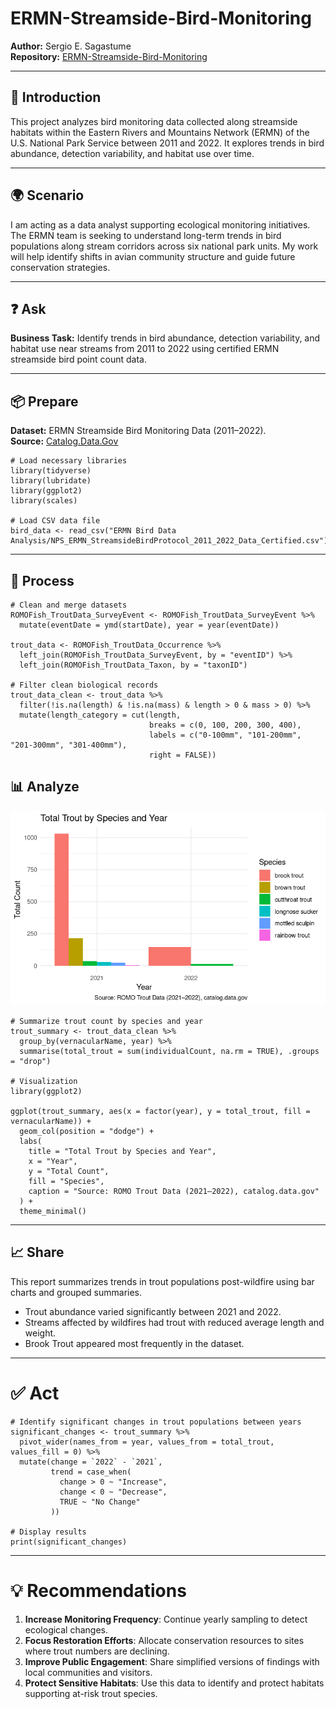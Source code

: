 # ERMN-Streamside-Bird-Monitoring

**Author:** Sergio E. Sagastume  
**Repository:** [ERMN-Streamside-Bird-Monitoring](https://github.com/ssagastume11/ERMN-Streamside-Bird-Monitoring)

---

## 📌 Introduction

This project analyzes bird monitoring data collected along streamside habitats within the Eastern Rivers and Mountains Network (ERMN) of the U.S. National Park Service between 2011 and 2022. It explores trends in bird abundance, detection variability, and habitat use over time.

---

## 🌍 Scenario

I am acting as a data analyst supporting ecological monitoring initiatives. The ERMN team is seeking to understand long-term trends in bird populations along stream corridors across six national park units. My work will help identify shifts in avian community structure and guide future conservation strategies.

---

## ❓ Ask

**Business Task:** Identify trends in bird abundance, detection variability, and habitat use near streams from 2011 to 2022 using certified ERMN streamside bird point count data.

---

## 📦 Prepare 
**Dataset:**  ERMN Streamside Bird Monitoring Data (2011–2022).  
**Source:** [Catalog.Data.Gov](https://catalog.data.gov/dataset/ermn-streamside-bird-monitoring-data-2011-2022)

```{r}
# Load necessary libraries
library(tidyverse)
library(lubridate)
library(ggplot2)
library(scales)

# Load CSV data file
bird_data <- read_csv("ERMN Bird Data Analysis/NPS_ERMN_StreamsideBirdProtocol_2011_2022_Data_Certified.csv")

```

---

## 🧹 Process

```{r}
# Clean and merge datasets
ROMOFish_TroutData_SurveyEvent <- ROMOFish_TroutData_SurveyEvent %>%
  mutate(eventDate = ymd(startDate), year = year(eventDate))

trout_data <- ROMOFish_TroutData_Occurrence %>%
  left_join(ROMOFish_TroutData_SurveyEvent, by = "eventID") %>%
  left_join(ROMOFish_TroutData_Taxon, by = "taxonID")

# Filter clean biological records
trout_data_clean <- trout_data %>%
  filter(!is.na(length) & !is.na(mass) & length > 0 & mass > 0) %>%
  mutate(length_category = cut(length,
                               breaks = c(0, 100, 200, 300, 400),
                               labels = c("0-100mm", "101-200mm", "201-300mm", "301-400mm"),
                               right = FALSE))

```

## 📊 Analyze

![Total Trout by Species and Year](https://raw.githubusercontent.com/ssagastume11/Fisheries-Inventory-Trout-Data-ROMO-2021-2022/refs/heads/main/Total%20Trout%20by%20Species.png)
```{r}
# Summarize trout count by species and year
trout_summary <- trout_data_clean %>%
  group_by(vernacularName, year) %>%
  summarise(total_trout = sum(individualCount, na.rm = TRUE), .groups = "drop")

# Visualization
library(ggplot2)

ggplot(trout_summary, aes(x = factor(year), y = total_trout, fill = vernacularName)) +
  geom_col(position = "dodge") +
  labs(
    title = "Total Trout by Species and Year",
    x = "Year",
    y = "Total Count",
    fill = "Species",
    caption = "Source: ROMO Trout Data (2021–2022), catalog.data.gov"
  ) +
  theme_minimal()
```

---

## 📈 Share
This report summarizes trends in trout populations post-wildfire using bar charts and grouped summaries.
* Trout abundance varied significantly between 2021 and 2022.
* Streams affected by wildfires had trout with reduced average length and weight.
* Brook Trout appeared most frequently in the dataset.

---

# ✅ Act

```{r}
# Identify significant changes in trout populations between years
significant_changes <- trout_summary %>%
  pivot_wider(names_from = year, values_from = total_trout, values_fill = 0) %>%
  mutate(change = `2022` - `2021`,
         trend = case_when(
           change > 0 ~ "Increase",
           change < 0 ~ "Decrease",
           TRUE ~ "No Change"
         ))

# Display results
print(significant_changes)
```
---

# 💡 Recommendations
1. **Increase Monitoring Frequency**: Continue yearly sampling to detect ecological changes.
2. **Focus Restoration Efforts**: Allocate conservation resources to sites where trout numbers are declining.
3. **Improve Public Engagement**: Share simplified versions of findings with local communities and visitors.
4. **Protect Sensitive Habitats**: Use this data to identify and protect habitats supporting at-risk trout species.
